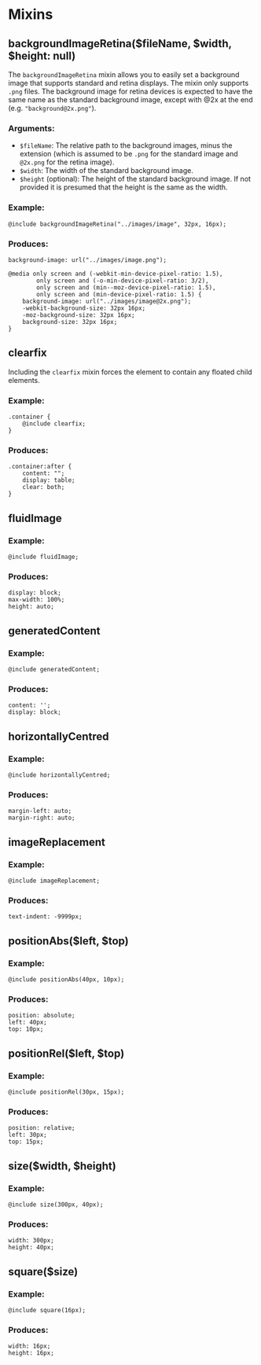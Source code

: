 Mixins
======

## backgroundImageRetina($fileName, $width, $height: null)

The `backgroundImageRetina` mixin allows you to easily set a background image that supports standard and retina displays. The mixin only supports `.png` files. The background image for retina devices is expected to have the same name as the standard background image, except with @2x at the end (e.g. `"background@2x.png"`).

### Arguments:

*   `$fileName`: The relative path to the background images, minus the extension (which is assumed to be `.png` for the standard image and `@2x.png` for the retina image).
*   `$width`: The width of the standard background image.
*   `$height` (optional): The height of the standard background image. If not provided it is presumed that the height is the same as the width.

### Example:

    @include backgroundImageRetina("../images/image", 32px, 16px);

### Produces:

    background-image: url("../images/image.png");
    
    @media only screen and (-webkit-min-device-pixel-ratio: 1.5),
            only screen and (-o-min-device-pixel-ratio: 3/2),
            only screen and (min--moz-device-pixel-ratio: 1.5),
            only screen and (min-device-pixel-ratio: 1.5) {
        background-image: url("../images/image@2x.png");
        -webkit-background-size: 32px 16px;
        -moz-background-size: 32px 16px;
        background-size: 32px 16px;
    }

## clearfix

Including the `clearfix` mixin forces the element to contain any floated child elements.

### Example:
    
    .container {
        @include clearfix;
    }

### Produces:

    .container:after {
        content: "";
        display: table;
        clear: both;
    }

## fluidImage

### Example:

    @include fluidImage;

### Produces:

    display: block;
    max-width: 100%;
    height: auto;

## generatedContent

### Example:

    @include generatedContent;

### Produces:

    content: '';
    display: block;

## horizontallyCentred

### Example:

    @include horizontallyCentred;

### Produces:

    margin-left: auto;
    margin-right: auto;

## imageReplacement

### Example:

    @include imageReplacement;

### Produces:

    text-indent: -9999px;

## positionAbs($left, $top)

### Example:

    @include positionAbs(40px, 10px);

### Produces:

    position: absolute;
    left: 40px;
    top: 10px;

## positionRel($left, $top)

### Example:

    @include positionRel(30px, 15px);

### Produces:

    position: relative;
    left: 30px;
    top: 15px;

## size($width, $height)

### Example:

    @include size(300px, 40px);

### Produces:

    width: 300px;
    height: 40px;

## square($size)

### Example:

    @include square(16px);

### Produces:

    width: 16px;
    height: 16px;
